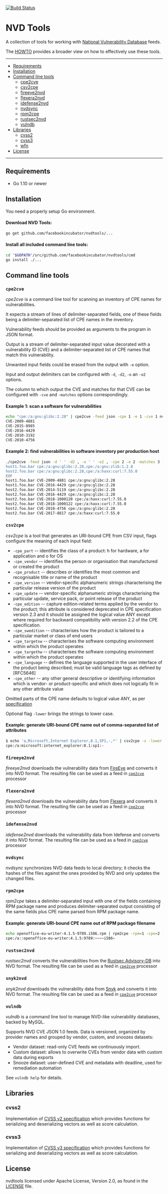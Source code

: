 [![Build Status](https://api.travis-ci.com/facebookincubator/nvdtools.svg?branch=master)](https://travis-ci.com/facebookincubator/nvdtools)

# NVD Tools

A collection of tools for working with [National Vulnerability Database](https://nvd.nist.gov/) feeds.

The [HOWTO](HOWTO.md) provides a broader view on how to effectively use these tools.

---

* [Requirements](#requirements)
* [Installation](#installation)
* [Command line tools](#command-line-tools)
  * [cpe2cve](#cpe2cve)
  * [csv2cpe](#cpe2cve)
  * [fireeye2nvd](#fireeye2nvd)
  * [flexera2nvd](#flexera2nvd)
  * [idefense2nvd](#idefense2nvd)
  * [nvdsync](#nvdsync)
  * [rpm2cpe](#rpm2cpe)
  * [rustsec2nvd](#rustsec2nvd)
  * [vulndb](#vulndb)
* [Libraries](#libraries)
  * [cvss2](#cvss2)
  * [cvss3](#cvss3)
  * [wfn](#wfn)
* [License](#license)

---

## Requirements

* Go 1.10 or newer

## Installation

You need a properly setup Go environment.

#### Download NVD Tools:

```bash
go get github.com/facebookincubator/nvdtools/...
```

#### Install all included command line tools:

```bash
cd "$GOPATH"/src/github.com/facebookincubator/nvdtools/cmd
go install ./...
```

## Command line tools

### `cpe2cve`

*cpe2cve* is a command line tool for scanning an inventory of CPE names for vulnerabilities.

It expects a stream of lines of delimiter-separated fields, one of these fields being a delimiter-separated list of CPE names in the inventory.

Vulnerability feeds should be provided as arguments to the program in JSON format.

Output is a stream of delimiter-separated input value decorated with a vulnerability ID (CVE) and a delimiter-separated list of CPE names that match this vulnerability.

Unwanted input fields could be erased from the output with `-e` option.

Input and output delimiters can be configured with `-d`, `-d2`, `-o` an `-o2` options.

The column to which output the CVE and matches for that CVE can be configured with `-cve` and `-matches` options correspondingly.

#### Example 1: scan a software for vulnerabilities

```bash
echo "cpe:/a:gnu:glibc:2.28" | cpe2cve -feed json -cpe 1 -e 1 -cve 1 nvdcve-1.0-*.json.gz
CVE-2009-4881
CVE-2015-8985
CVE-2016-4429
CVE-2010-3192
CVE-2010-4756
```

#### Example 2: find vulnerabilities in software inventory per production host

```bash
./cpe2cve -feed json -d ' ' -d2 , -o ' ' -o2 , -cpe 2 -e 2 -matches 3 -cve 2 nvdcve-1.0-*.json.gz << EOF
host1.foo.bar cpe:/a:gnu:glibc:2.28,cpe:/a:gnu:zlib:1.2.8
host2.foo.bar cpe:/a:gnu:glibc:2.28,cpe:/a:haxx:curl:7.55.0
EOF
host1.foo.bar CVE-2009-4881 cpe:/a:gnu:glibc:2.28
host1.foo.bar CVE-2016-4429 cpe:/a:gnu:glibc:2.28
host2.foo.bar CVE-2014-5119 cpe:/a:gnu:glibc:2.28
host2.foo.bar CVE-2016-4429 cpe:/a:gnu:glibc:2.28
host2.foo.bar CVE-2018-1000120 cpe:/a:haxx:curl:7.55.0
host2.foo.bar CVE-2018-1000122 cpe:/a:haxx:curl:7.55.0
host2.foo.bar CVE-2010-4756 cpe:/a:gnu:glibc:2.28
host2.foo.bar CVE-2017-8817 cpe:/a:haxx:curl:7.55.0
```

### `csv2cpe`

*csv2cpe* is a tool that generates an URI-bound CPE from CSV input, flags configure the meaning of each input field:

* `-cpe_part` -- identifies the class of a product: h for hardware, a for application and o for OS
* `-cpe_vendor` -- identifies  the person or organisation that manufactured or created the product
* `-cpe_product` -- describes or identifies the most common and recognisable title or name of the product
* `-cpe_version` -- vendor-specific alphanumeric strings characterising the particular release version of the product
* `-cpe_update` -- vendor-specific alphanumeric strings characterising the particular update, service pack, or point release of the product
* `-cpe_edition` -- capture edition-related terms applied by the vendor to the product; this attribute is considered deprecated in CPE specification version 2.3 and it should be assigned the logical value ANY except where required for backward compatibility with version 2.2 of the CPE specification.
* `-cpe_swedition` -- characterises how the product is tailored to a particular market or class of end users
* `-cpe_targetsw` -- characterises the software computing environment within which the product operates
* `-cpe_targethw` -- characterises the software computing environment within which the product operates
* `-cpe_language` --  defines the language supported in the user interface of the product being described; must be valid language tags as defined by [RFC5646]
* `-cpe_other` -- any other general descriptive or identifying information which is vendor- or product-specific and which does not logically fit in any other attribute value

Omitted parts of the CPE name defaults to logical value ANY, as per [specification](https://nvlpubs.nist.gov/nistpubs/Legacy/IR/nistir7695.pdf)

Optional flag `-lower` brings the strings to lower case.

#### Example: generate URI-bound CPE name out of comma-separated list of attributes

```bash
$ echo 'a,Microsoft,Internet Explorer,8.1,SP1,-,*' | csv2cpe -x -lower -cpe_part=1 -cpe_vendor=2 -cpe_product=3 -cpe_version=4 -cpe_update=5 -cpe_edition=6 -cpe_language=7
cpe:/a:microsoft:internet_explorer:8.1:sp1:-
```

### `fireeye2nvd`

*fireeye2nvd* downloads the vulnerability data from [FireEye](https://www.fireeye.com/) and converts it into NVD format. The resulting file can be used as a feed in [`cpe2cve`](#cpe2cve) processor

### `flexera2nvd`

*flexera2nvd* downloads the vulnerability data from [Flexera](https://www.flexera.com/) and converts it into NVD format. The resulting file can be used as a feed in [`cpe2cve`](#cpe2cve) processor

### `idefense2nvd`

*idefense2nvd* downloads the vulnerability data from Idefense and converts it into NVD format. The resulting file can be used as a feed in [`cpe2cve`](#cpe2cve) processor

### `nvdsync`

*nvdsync* synchronizes NVD data feeds to local directory; it  checks the hashes of the files against the ones provided by NVD and only updates the changed files.

### `rpm2cpe`

*rpm2cpe* takes a delimiter-separated input with one of the fields containing RPM package name and produces delimiter-separated output consisting of the same fields plus CPE name parsed from RPM package name.

#### Example: generate URI-bound CPE name out of RPM package filename

```bash
echo openoffice-eu-writer-4.1.5-9789.i586.rpm | rpm2cpe -rpm=1 -cpe=2 -e=1
cpe:/a::openoffice-eu-writer:4.1.5:9789:~~~~i586~
```

### `rustsec2nvd`

*rustsec2nvd* converts the vulnerabilities from the [Rustsec Advisory-DB](https://github.com/RustSec/advisory-db) into NVD format. The resulting file can be used as a feed in [`cpe2cve`](#cpe2cve) processor

### `snyk2nvd`

*snyk2nvd* downloads the vulnerability data from [Snyk](https://snyk.io/) and converts it into NVD format. The resulting file can be used as a feed in [`cpe2cve`](#cpe2cve) processor

### `vulndb`

*vulndb* is a command line tool to manage NVD-like vulnerability databases, backed by MySQL.

Supports NVD CVE JSON 1.0 feeds. Data is versioned, organized by provider names and grouped by vendor, custom, and snoozes datasets:

* Vendor dataset: read-only CVE feeds we continuously import.
* Custom dataset: allows to overwrite CVEs from vendor data with custom data during exports
* Snooze dataset: user-defined CVE and metadata with deadline, used for remediation automation

See `vulndb help` for details.

## Libraries

### cvss2

Implementation of [CVSS v2 specification](https://www.first.org/cvss/v2/guide) which provides functions for serializing and deserializing vectors as well as score calculation.

### cvss3

Implementation of [CVSS v3 specification](https://www.first.org/cvss/specification-document) which provides functions for serializing and deserializing vectors as well as score calculation.

## License

nvdtools licensed under Apache License, Version 2.0, as found in the [LICENSE](LICENSE) file.
